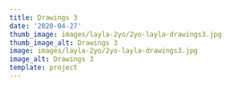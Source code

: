 ```yaml
---
title: Drawings 3
date: '2020-04-27'
thumb_image: images/layla-2yo/2yo-layla-drawings3.jpg
thumb_image_alt: Drawings 3
image: images/layla-2yo/2yo-layla-drawings3.jpg
image_alt: Drawings 3
template: project
---
```


